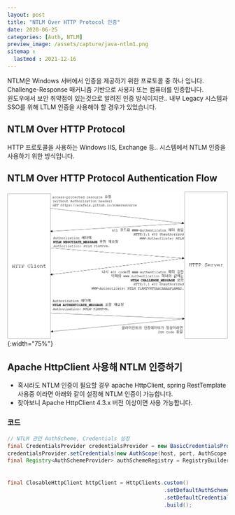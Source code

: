 ```yaml
---
layout: post
title: "NTLM Over HTTP Protocol 인증"
date: 2020-06-25
categories: [Auth, NTLM]
preview_image: /assets/capture/java-ntlm1.png
sitemap :
  lastmod : 2021-12-16
---
```


NTLM은 Windows 서버에서 인증을 제공하기 위한 프로토콜 중 하나 입니다.  
Challenge-Response 매커니즘 기반으로 사용자 또는 컴퓨터를 인증합니다.  
윈도우에서 보안 취약점이 있는것으로 알려진 인증 방식이지만.. 내부 Legacy 시스템과 SSO를 위해 LTLM 인증을 사용해야 할 경우가 있었습니다.

## NTLM Over HTTP Protocol

HTTP 프로토콜을 사용하는 Windows IIS, Exchange 등.. 시스템에서 NTLM 인증을 사용하기 위한 방식입니다.

## NTLM Over HTTP Protocol Authentication Flow

![Java SAML Example 인증 화면](/assets/capture/java-ntlm1.png){:width="75%"}

## Apache HttpClient 사용해 NTLM 인증하기

- 혹시라도 NTLM 인증이 필요할 경우 apache HttpClient, spring RestTemplate 사용중 이라면 아래와 같이 설정해 NTLM 인증이 가능합니다.
- 찾아보니 Apache HttpClient 4.3.x 버전 이상이면 사용 가능합니다.

### 코드

```java
// NTLM 관련 AuthScheme, Credentials 설정
final CredentialsProvider credentialsProvider = new BasicCredentialsProvider();
credentialsProvider.setCredentials(new AuthScope(host, port, AuthScope.ANY_REALM), new NTCredentials(usernamePassword)); 
final Registry<AuthSchemeProvider> authSchemeRegistry = RegistryBuilder.<AuthSchemeProvider>create()
                                                                        .register(AuthSchemes.NTLM, new NTLMSchemeFactory())
                                                                        .build();
final ClosableHttpClient httpClient = HttpClients.custom()
                                                  .setDefaultAuthSchemeRegistry(authSchemeRegistry)
                                                  .setDefaultCredentialsProvider(credentialsProvider)
                                                  .build();
```